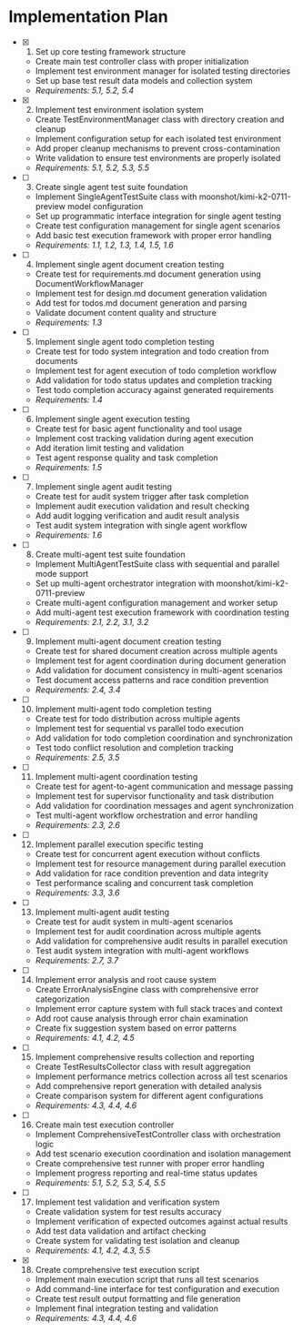 # Implementation Plan

- [x] 1. Set up core testing framework structure
  - Create main test controller class with proper initialization
  - Implement test environment manager for isolated testing directories
  - Set up base test result data models and collection system
  - _Requirements: 5.1, 5.2, 5.4_

- [x] 2. Implement test environment isolation system
  - Create TestEnvironmentManager class with directory creation and cleanup
  - Implement configuration setup for each isolated test environment
  - Add proper cleanup mechanisms to prevent cross-contamination
  - Write validation to ensure test environments are properly isolated
  - _Requirements: 5.1, 5.2, 5.3, 5.5_

- [ ] 3. Create single agent test suite foundation
  - Implement SingleAgentTestSuite class with moonshot/kimi-k2-0711-preview model configuration
  - Set up programmatic interface integration for single agent testing
  - Create test configuration management for single agent scenarios
  - Add basic test execution framework with proper error handling
  - _Requirements: 1.1, 1.2, 1.3, 1.4, 1.5, 1.6_

- [ ] 4. Implement single agent document creation testing
  - Create test for requirements.md document generation using DocumentWorkflowManager
  - Implement test for design.md document generation validation
  - Add test for todos.md document generation and parsing
  - Validate document content quality and structure
  - _Requirements: 1.3_

- [ ] 5. Implement single agent todo completion testing
  - Create test for todo system integration and todo creation from documents
  - Implement test for agent execution of todo completion workflow
  - Add validation for todo status updates and completion tracking
  - Test todo completion accuracy against generated requirements
  - _Requirements: 1.4_

- [ ] 6. Implement single agent execution testing
  - Create test for basic agent functionality and tool usage
  - Implement cost tracking validation during agent execution
  - Add iteration limit testing and validation
  - Test agent response quality and task completion
  - _Requirements: 1.5_

- [ ] 7. Implement single agent audit testing
  - Create test for audit system trigger after task completion
  - Implement audit execution validation and result checking
  - Add audit logging verification and audit result analysis
  - Test audit system integration with single agent workflow
  - _Requirements: 1.6_

- [ ] 8. Create multi-agent test suite foundation
  - Implement MultiAgentTestSuite class with sequential and parallel mode support
  - Set up multi-agent orchestrator integration with moonshot/kimi-k2-0711-preview
  - Create multi-agent configuration management and worker setup
  - Add multi-agent test execution framework with coordination testing
  - _Requirements: 2.1, 2.2, 3.1, 3.2_

- [ ] 9. Implement multi-agent document creation testing
  - Create test for shared document creation across multiple agents
  - Implement test for agent coordination during document generation
  - Add validation for document consistency in multi-agent scenarios
  - Test document access patterns and race condition prevention
  - _Requirements: 2.4, 3.4_

- [ ] 10. Implement multi-agent todo completion testing
  - Create test for todo distribution across multiple agents
  - Implement test for sequential vs parallel todo execution
  - Add validation for todo completion coordination and synchronization
  - Test todo conflict resolution and completion tracking
  - _Requirements: 2.5, 3.5_

- [ ] 11. Implement multi-agent coordination testing
  - Create test for agent-to-agent communication and message passing
  - Implement test for supervisor functionality and task distribution
  - Add validation for coordination messages and agent synchronization
  - Test multi-agent workflow orchestration and error handling
  - _Requirements: 2.3, 2.6_

- [ ] 12. Implement parallel execution specific testing
  - Create test for concurrent agent execution without conflicts
  - Implement test for resource management during parallel execution
  - Add validation for race condition prevention and data integrity
  - Test performance scaling and concurrent task completion
  - _Requirements: 3.3, 3.6_

- [ ] 13. Implement multi-agent audit testing
  - Create test for audit system in multi-agent scenarios
  - Implement test for audit coordination across multiple agents
  - Add validation for comprehensive audit results in parallel execution
  - Test audit system integration with multi-agent workflows
  - _Requirements: 2.7, 3.7_

- [ ] 14. Implement error analysis and root cause system
  - Create ErrorAnalysisEngine class with comprehensive error categorization
  - Implement error capture system with full stack traces and context
  - Add root cause analysis through error chain examination
  - Create fix suggestion system based on error patterns
  - _Requirements: 4.1, 4.2, 4.5_

- [ ] 15. Implement comprehensive results collection and reporting
  - Create TestResultsCollector class with result aggregation
  - Implement performance metrics collection across all test scenarios
  - Add comprehensive report generation with detailed analysis
  - Create comparison system for different agent configurations
  - _Requirements: 4.3, 4.4, 4.6_

- [ ] 16. Create main test execution controller
  - Implement ComprehensiveTestController class with orchestration logic
  - Add test scenario execution coordination and isolation management
  - Create comprehensive test runner with proper error handling
  - Implement progress reporting and real-time status updates
  - _Requirements: 5.1, 5.2, 5.3, 5.4, 5.5_

- [ ] 17. Implement test validation and verification system
  - Create validation system for test results accuracy
  - Implement verification of expected outcomes against actual results
  - Add test data validation and artifact checking
  - Create system for validating test isolation and cleanup
  - _Requirements: 4.1, 4.2, 4.3, 5.5_

- [x] 18. Create comprehensive test execution script
  - Implement main execution script that runs all test scenarios
  - Add command-line interface for test configuration and execution
  - Create test result output formatting and file generation
  - Implement final integration testing and validation
  - _Requirements: 4.3, 4.4, 4.6_